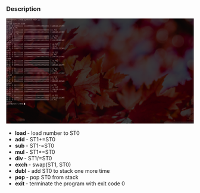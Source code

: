 <h3> Description </h3>
<img src = "screen.png"/>
<ul>
	<li> <b> load </b> - load number to ST0 </li>
	<li> <b> add </b> - ST1+=ST0 </li>
	<li> <b> sub </b> - ST1-=ST0 </li>
	<li> <b> mul </b> - ST1*=ST0 </li>
	<li> <b> div </b> - ST1/=ST0 </li>
	<li> <b> exch </b> - swap(ST1, ST0) </li>
	<li> <b> dubl </b> - add ST0 to stack one more time </li>
	<li> <b> pop </b> - pop ST0 from stack </li>
	<li> <b> exit </b> - terminate the program with exit code 0 </li> 


</ul>

